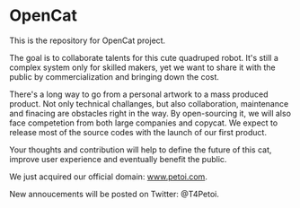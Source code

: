 # OpenCat

This is the repository for OpenCat project. 

The goal is to collaborate talents for this cute quadruped robot. It's still a complex system only for skilled makers, yet we want to share it with the public by commercialization and bringing down the cost. 

There's a long way to go from a personal artwork to a mass produced product. Not only technical challanges, but also collaboration, maintenance and finacing are obstacles right in the way. By open-sourcing it, we will also face competetion from both large companies and copycat. We expect to release most of the source codes with the launch of our first product. 

Your thoughts and contribution will help to define the future of this cat, improve user experience and eventually benefit the public. 

We just acquired our official domain: www.petoi.com. 

New annoucements will be posted on Twitter: @T4Petoi. 


